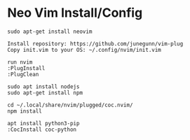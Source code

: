 # Neo Vim Install/Config

    sudo apt-get install neovim
    
    Install repository: https://github.com/junegunn/vim-plug
    Copy init.vim to your OS: ~/.config/nvim/init.vim
    
    run nvim
    :PlugInstall
    :PlugClean
    
    sudo apt install nodejs
    sudo apt-get install npm
    
    cd ~/.local/share/nvim/plugged/coc.nvim/
    npm install

    apt install python3-pip
    :CocInstall coc-python
    
